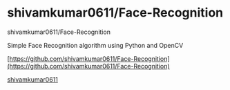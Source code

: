 # shivamkumar0611/Face-Recognition

shivamkumar0611/Face-Recognition

Simple Face Recognition algorithm using Python and OpenCV

[https://github.com/shivamkumar0611/Face-Recognition](https://github.com/shivamkumar0611/Face-Recognition)

 [shivamkumar0611]()

